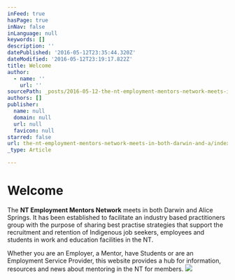 ```yaml
---
inFeed: true
hasPage: true
inNav: false
inLanguage: null
keywords: []
description: ''
datePublished: '2016-05-12T23:35:44.320Z'
dateModified: '2016-05-12T23:19:17.822Z'
title: Welcome
author:
  - name: ''
    url: ''
sourcePath: _posts/2016-05-12-the-nt-employment-mentors-network-meets-in-both-darwin-and-a.md
authors: []
publisher:
  name: null
  domain: null
  url: null
  favicon: null
starred: false
url: the-nt-employment-mentors-network-meets-in-both-darwin-and-a/index.html
_type: Article

---
```

# Welcome

The **NT Employment Mentors Network** meets in both Darwin and Alice Springs. It has been established to facilitate an industry based practitioners group with the purpose of sharing best practise strategies that support the recruitment and retention of Indigenous job seekers, employees and students in work and education facilities in the NT.

Whether you are an Employer, a Mentor, have Students or are an Employment Service Provider, this website provides a hub for information, resources and news about mentoring in the NT for members.
![](https://s3-us-west-2.amazonaws.com/the-grid-img/p/60f0209b3d4225bae7d65a26df0ef37b9af80b6d.png)